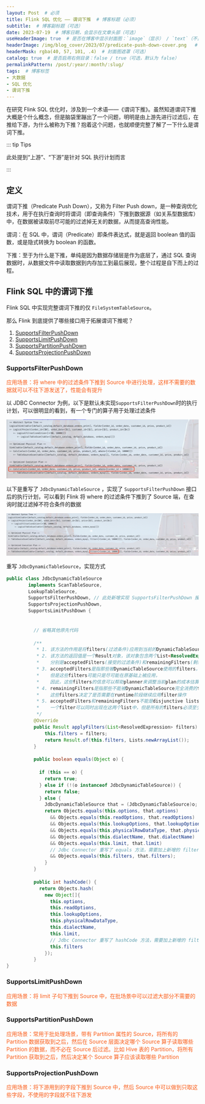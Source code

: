 ```yaml
---
layout: Post  # 必须
title: Flink SQL 优化 —— 谓词下推  # 博客标题（必须）
subtitle:  # 博客副标题（可选）
date: 2023-07-19  # 博客日期，会显示在文章头部（可选）
useHeaderImage: true  # 是否在博客中显示封面图：`image`（显示） / `text`（不显示）（可选，默认为 `text`）
headerImage: /img/blog_cover/2023/07/predicate-push-down-cover.png   # 博客封面图（必须，即使上一项选了 `text`，图片也需要在首页显示）
headerMask: rgba(40, 57, 101, .4)  # 封面图遮罩（可选）
catalog: true  # 是否启用右侧目录：false / true（可选，默认为 false）
permalinkPattern: /post/:year/:month/:slug/
tags:  # 博客标签
- 大数据
- SQL 优化
- 谓词下推
---
```


在研究 Flink SQL 优化时，涉及到一个术语——《谓词下推》。虽然知道谓词下推大概是个什么概念，但是脑袋里蹦出了一个问题，明明是由上游先进行过滤后，在推给下游，为什么被称为下推？抱着这个问题，也就顺便完整了解了一下什么是谓词下推。

::: tip Tips

此处提到“上游”、“下游”是针对 SQL 执行计划而言

:::

## 定义

谓词下推（Predicate Push Down），又称为 Filter Push down，是一种查询优化技术，用于在执行查询时将谓词（即查询条件）下推到数据源（如关系型数据库）中，在数据被读取前尽可能的过滤掉无关的数据，从而提高查询性能。

谓词：在 SQL 中，谓词（Predicate）即条件表达式，就是返回 boolean 值的函数，或是隐式转换为 boolean 的函数。

下推：至于为什么是下推，单纯是因为数据存储层是作为底层了，通过 SQL 查询数据时，从数据文件中读取数据到内存加工到最后展现，整个过程是自下而上的过程。

## Flink SQL 中的谓词下推

Flink SQL 中实现完整谓词下推的仅 `FileSystemTableSource`。

那么 Flink 到底提供了哪些接口用于拓展谓词下推呢？

1. [SupportsFilterPushDown](#supportsfilterpushdown)
2. [SupportsLimitPushDown](#supportslimitpushdown)
3. [SupportsPartitionPushDown](#supportspartitionpushdown)
4. [SupportsProjectionPushDown](#supportsprojectionpushdown)

### SupportsFilterPushDown

<p style="color: #fa5d19">应用场景：将 where 中的过滤条件下推到 Source 中进行处理，这样不需要的数据就可以不往下游发送了，性能会有提升</p>

<v-icon name='pr-times-circle' fill='#E84B3C' /> 以 JDBC Connector 为例，以下是默认未实现`SupportsFilterPushDown`时的执行计划，可以很明显的看到，有一个专门的算子用于处理过滤条件

![](./img/unpush-down-filter.png)

<v-icon name='pr-check-circle' fill='#31C46E' /> 以下是重写了 `JdbcDynamicTableSource` ，实现了 `SupportsFilterPushDown` 接口后的执行计划，可以看到 Flink 将 where 的过滤条件下推到了 Source 端，在查询时就过滤掉不符合条件的数据

![](./img/push-down-filter.png)

重写 `JdbcDynamicTableSource`，实现方式

```java
public class JdbcDynamicTableSource
        implements ScanTableSource,
        LookupTableSource,
        SupportsFilterPushDown, // 此处新增实现 SupportsFilterPushDown 接口
        SupportsProjectionPushDown,
        SupportsLimitPushDown {
          
          
          // 省略其他原先代码
          
          /**
           * 1. 该方法的作用是将filters(过滤条件)应用到当前的DynamicTableSource上
           * 2. 该方法的返回值是一个Result对象，该对象包含两个List<ResolvedExpression>类型的属性，
           *    分别是acceptedFilters(接受的过滤条件)和remainingFilters(剩余的过滤条件)
           * 3. acceptedFilters是指那些被DynamicTableSource使用的filters，
           *    但是这些filters可能只是尽可能在原基础上被应用，
           *    因此，这些filters的信息可以帮助planner来调整当前plan的成本估算
           * 4. remainingFilters是指那些不能被DynamicTableSource完全消费的filters，
           *    这些filters决定了是否需要在runtime阶段继续应用filter操作
           * 5. acceptedFilters和remainingFilters不能是disjunctive lists，
           *    一个filter可以同时出现在这两个list中，但是所有的filters必须至少出现在其中一个list中
           */
          @Override
          public Result applyFilters(List<ResolvedExpression> filters) {
              this.filters = filters;
              return Result.of(this.filters, Lists.newArrayList());
          }
          
          public boolean equals(Object o) {
            
            if (this == o) {
              return true;
            } else if (!(o instanceof JdbcDynamicTableSource)) {
              return false;
            } else {
              JdbcDynamicTableSource that = (JdbcDynamicTableSource)o;
              return Objects.equals(this.options, that.options)
                && Objects.equals(this.readOptions, that.readOptions)
                && Objects.equals(this.lookupOptions, that.lookupOptions)
                && Objects.equals(this.physicalRowDataType, that.physicalRowDataType)
                && Objects.equals(this.dialectName, that.dialectName)
                && Objects.equals(this.limit, that.limit)
                // Jdbc Connector 重写了 equals 方法，需要加上新增的 filters 属性
                && Objects.equals(this.filters, that.filters);
              }
          }
          
          public int hashCode() {
            return Objects.hash(
              new Object[]{
                this.options,
                this.readOptions,
                this.lookupOptions,
                this.physicalRowDataType,
                this.dialectName,
                this.limit,
                // Jdbc Connector 重写了 hashCode 方法，需要加上新增的 filters 属性
                this.filters
              });
          }
}
```



### SupportsLimitPushDown

<p style="color: #fa5d19">应用场景：将 limit 子句下推到 Source 中，在批场景中可以过滤大部分不需要的数据</p>

### SupportsPartitionPushDown

<p style="color: #fa5d19">应用场景：常用于批处理场景，带有 Partition 属性的 Source，将所有的 Partition 数据获取到之后，然后在 Source 层面决定哪个 Source 算子读取哪些 Partition 的数据，而不必在 Source 后过滤。比如 Hive 表的 Partition，将所有 Partition 获取到之后，然后决定某个 Source 算子应该读取哪些 Partition</p>

### SupportsProjectionPushDown

<p style="color: #fa5d19">应用场景：将下游用到的字段下推到 Source 中，然后 Source 中可以做到只取这些字段，不使用的字段就不往下游发</p>










